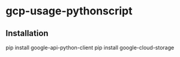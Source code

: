 # gcp-usage-pythonscript

## Installation

pip install google-api-python-client
pip install google-cloud-storage

